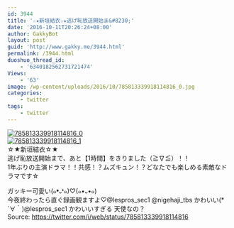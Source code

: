 ```yaml
---
id: 3944
title: '☆★新垣結衣☆★逃げ恥放送開始ま&#8230;'
date: '2016-10-11T20:26:24+08:00'
author: GakkyBot
layout: post
guid: 'http://www.gakky.me/3944.html'
permalink: /3944.html
duoshuo_thread_id:
    - '6340182562731721474'
Views:
    - '63'
image: /wp-content/uploads/2016/10/785813339918114816_0.jpg
categories:
    - twitter
tags:
    - twitter
---
```


[![785813339918114816_0](http://www.yui-aragaki.org/wp-content/uploads/2016/10/785813339918114816_0.jpg)](http://www.yui-aragaki.org/wp-content/uploads/2016/10/785813339918114816_0.jpg)  
[![785813339918114816_1](http://www.yui-aragaki.org/wp-content/uploads/2016/10/785813339918114816_1.jpg)](http://www.yui-aragaki.org/wp-content/uploads/2016/10/785813339918114816_1.jpg)  
☆★新垣結衣☆★  
逃げ恥放送開始まで、あと【1時間】をきりました（≧∇≦）！！  
1年ぶりの主演ドラマ！！共感！？ムズキュン！？どなたでも楽しめる素敵なドラマです☆

ガッキー可愛い(๑❛᎑❛๑)♡(๑•᎑•๑)  
今夜終わったら直ぐ録画観ますよ♡@lespros\_sec1 @nigehaji\_tbs かわいい(\*´∀｀)@lespros\_sec1 かわいいすぎる 天使なの？  
Source: <https://twitter.com/i/web/status/785813339918114816>